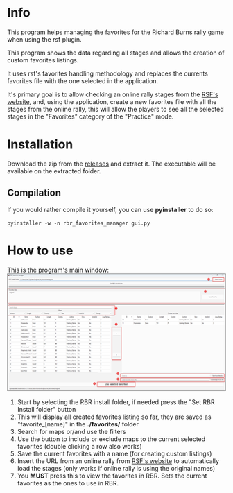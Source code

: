 # Info
This program helps managing the favorites for the Richard Burns rally game when using the rsf plugin.

This program shows the data regarding all stages and allows the creation of custom favorites listings.

It uses rsf's favorites handling methodology and replaces the currents favorites file with the one selected in the application.

It's primary goal is to allow checking an online rally stages from the [RSF's website](https://rallysimfans.hu/rbr/rally_online.php), and, using the application, create a new favorites file with all the stages from the online rally, this will allow the players to see all the selected stages in the "Favorites" category of the "Practice" mode.

# Installation
Download the zip from the [releases](https://github.com/digoblin/rbr_favorites_manager/releases) and extract it. The executable will be available on the extracted folder.

## Compilation
If you would rather compile it yourself, you can use **pyinstaller** to do so:
```
pyinstaller -w -n rbr_favorites_manager gui.py
```
# How to use
This is the program's main window:
![Main window](menu.png)

1. Start by selecting the RBR install folder, if needed press the "Set RBR Install folder" button
2. This will display all created favorites listing so far, they are saved as "favorite_[name]" in the **./favorites/** folder
3. Search for maps or/and use the filters
4. Use the button to include or exclude maps to the current selected favorites (double clicking a row also works)
5. Save the current favorites with a name (for creating custom listings)
6. Insert the URL from an online rally from [RSF's website](https://rallysimfans.hu/rbr/rally_online.php) to automatically load the stages (only works if online rally is using the original names)
7. You **MUST** press this to view the favorites in RBR. Sets the current favorites as the ones to use in RBR. 